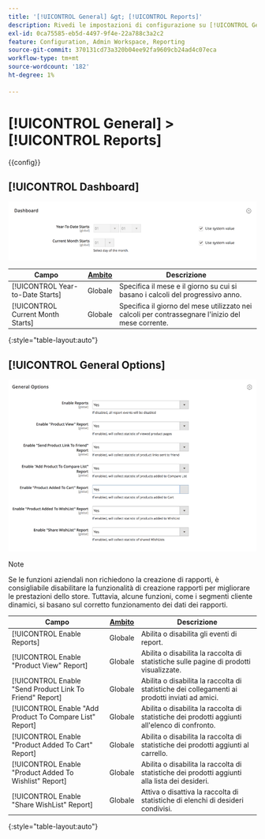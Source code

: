 ```yaml
---
title: '[!UICONTROL General] &gt; [!UICONTROL Reports]'
description: Rivedi le impostazioni di configurazione su [!UICONTROL General] &gt; [!UICONTROL Reports] pagina dell’amministratore di Commerce.
exl-id: 0ca75585-eb5d-4497-9f4e-22a788c3a2c2
feature: Configuration, Admin Workspace, Reporting
source-git-commit: 370131cd73a320b04ee92fa9609cb24ad4c07eca
workflow-type: tm+mt
source-wordcount: '182'
ht-degree: 1%

---
```


# [!UICONTROL General] > [!UICONTROL Reports]

{{config}}

## [!UICONTROL Dashboard]

![Dashboard](./assets/reports-dashboard.png)<!-- zoom -->

<!-- [Dashboard](https://docs.magento.com/user-guide/stores/admin-dashboard.html) -->

| Campo | [Ambito](../../getting-started/websites-stores-views.md#scope-settings) | Descrizione |
|--- |--- |--- |
| [!UICONTROL Year-to-Date Starts] | Globale | Specifica il mese e il giorno su cui si basano i calcoli del progressivo anno. |
| [!UICONTROL Current Month Starts] | Globale | Specifica il giorno del mese utilizzato nei calcoli per contrassegnare l&#39;inizio del mese corrente. |

{:style=&quot;table-layout:auto&quot;}

## [!UICONTROL General Options]

![Opzioni generali](./assets/reports-general-options.png)<!-- zoom -->

>[!NOTE]
>
>Se le funzioni aziendali non richiedono la creazione di rapporti, è consigliabile disabilitare la funzionalità di creazione rapporti per migliorare le prestazioni dello store. Tuttavia, alcune funzioni, come i segmenti cliente dinamici, si basano sul corretto funzionamento dei dati dei rapporti.

| Campo | [Ambito](../../getting-started/websites-stores-views.md#scope-settings) | Descrizione |
|--- |--- |--- |
| [!UICONTROL Enable Reports] | Globale | Abilita o disabilita gli eventi di report. |
| [!UICONTROL Enable "Product View" Report] | Globale | Abilita o disabilita la raccolta di statistiche sulle pagine di prodotti visualizzate. |
| [!UICONTROL Enable "Send Product Link To Friend" Report] | Globale | Abilita o disabilita la raccolta di statistiche dei collegamenti ai prodotti inviati ad amici. |
| [!UICONTROL Enable "Add Product To Compare List" Report] | Globale | Abilita o disabilita la raccolta di statistiche dei prodotti aggiunti all&#39;elenco di confronto. |
| [!UICONTROL Enable "Product Added To Cart" Report] | Globale | Abilita o disabilita la raccolta di statistiche dei prodotti aggiunti al carrello. |
| [!UICONTROL Enable "Product Added To Wishlist" Report] | Globale | Abilita o disabilita la raccolta di statistiche dei prodotti aggiunti alla lista dei desideri. |
| [!UICONTROL Enable "Share WishList" Report] | Globale | Attiva o disattiva la raccolta di statistiche di elenchi di desideri condivisi. |

{:style=&quot;table-layout:auto&quot;}

